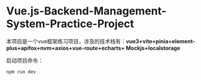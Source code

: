 # Vue.js-Backend-Management-System-Practice-Project

本项目是一个vue框架练习项目，涉及的技术栈有：**vue3+vite+pinia+element-plus+apifox+nvm+axios+vue-route+echarts+ Mockjs+localstorage**

启动项目命令：

```bash
npm run dev
```
